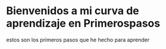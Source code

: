 # Bienvenidos a mi curva de aprendizaje en Primerospasos
estos son los primeros pasos que he hecho para aprender
